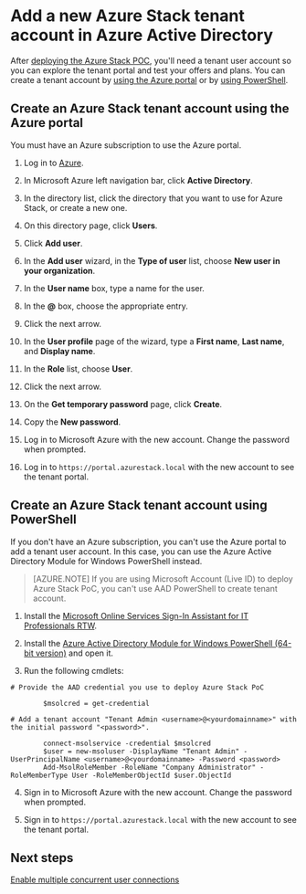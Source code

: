 ﻿<properties
	pageTitle="Add a new Azure Stack tenant account in Azure Active Directory | Microsoft Azure"
	description="After deploying Microsoft Azure Stack POC, you’ll need to create at least one tenant user account so you can explore the tenant portal."
	services="azure-stack"
	documentationCenter=""
	authors="ErikjeMS"
	manager="v-kiwhit"
	editor=""/>

<tags
	ms.service="azure-stack"
	ms.workload="na"
	ms.tgt_pltfrm="na"
	ms.devlang="na"
	ms.topic="article"
	ms.date="03/08/2016"
	ms.author="erikje"/>

# Add a new Azure Stack tenant account in Azure Active Directory

After [deploying the Azure Stack POC](azure-stack-run-powershell-script.md), you'll need a tenant user account so you can explore the tenant portal and test your offers and plans. You can create a tenant account by [using the Azure portal](#create-an-azure-stack-tenant-account-using-the-azure-portal) or by [using PowerShell](#create-an-azure-stack-tenant-account-using-powershell).

## Create an Azure Stack tenant account using the Azure portal

You must have an Azure subscription to use the Azure portal.

1. Log in to [Azure](https://portal.azure.com).

2.  In Microsoft Azure left navigation bar, click **Active Directory**.

3.  In the directory list, click the directory that you want to use for Azure Stack, or create a new one.

4.  On this directory page, click **Users**.

5.  Click **Add user**.

6.  In the **Add user** wizard, in the **Type of user** list, choose **New user in your organization**.

7.  In the **User name** box, type a name for the user.

8.  In the **@** box, choose the appropriate entry.

9.  Click the next arrow.

10.  In the **User profile** page of the wizard, type a **First name**, **Last name**, and **Display name**.

11. In the **Role** list, choose **User**.

12. Click the next arrow.

13. On the **Get temporary password** page, click **Create**.

14. Copy the **New password**.

15. Log in to Microsoft Azure with the new account. Change the password when prompted.

16. Log in to `https://portal.azurestack.local` with the new account to see the tenant portal.

## Create an Azure Stack tenant account using PowerShell

If you don't have an Azure subscription, you can't use the Azure portal to add a tenant user account. In this case, you can use the Azure Active Directory Module for Windows PowerShell instead.

> [AZURE.NOTE] If you are using Microsoft Account (Live ID) to deploy Azure Stack PoC, you can't use AAD PowerShell to create tenant account. 

1.  Install the [Microsoft Online Services Sign-In Assistant for IT Professionals RTW](https://www.microsoft.com/en-us/download/details.aspx?id=41950).

2.  Install the [Azure Active Directory Module for Windows PowerShell (64-bit version)](http://go.microsoft.com/fwlink/p/?linkid=236297) and open it.

3.  Run the following cmdlets:




```
# Provide the AAD credential you use to deploy Azure Stack PoC
		
		$msolcred = get-credential

# Add a tenant account "Tenant Admin <username>@<yourdomainname>" with the initial password "<password>".

		connect-msolservice -credential $msolcred
		$user = new-msoluser -DisplayName "Tenant Admin" -UserPrincipalName <username>@<yourdomainname> -Password <password>
		Add-MsolRoleMember -RoleName "Company Administrator" -RoleMemberType User -RoleMemberObjectId $user.ObjectId

```

4.  Sign in to Microsoft Azure with the new account. Change the password when prompted.

5.  Sign in to `https://portal.azurestack.local` with the new account to see the tenant portal.



## Next steps

[Enable multiple concurrent user connections](azure-stack-enable-multiple-concurrent-users.md)
